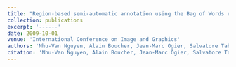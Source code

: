 ```yaml
---
title: "Region-based semi-automatic annotation using the Bag of Words representation of the keywords"
collection: publications
excerpt: '------'
date: 2009-10-01
venue: 'International Conference on Image and Graphics'
authors: 'Nhu-Van Nguyen, Alain Boucher, Jean-Marc Ogier, Salvatore Tabbone'
citation: 'Nhu-Van Nguyen, Alain Boucher, Jean-Marc Ogier, Salvatore Tabbone. Region-based semi-automatic annotation using the Bag of Words representation of the keywords. (2009) <i> Fifth International Conference on Image and Graphics</i>, 422-427. <b>(ICIG, CORE : rank C)</b>'
---
```

